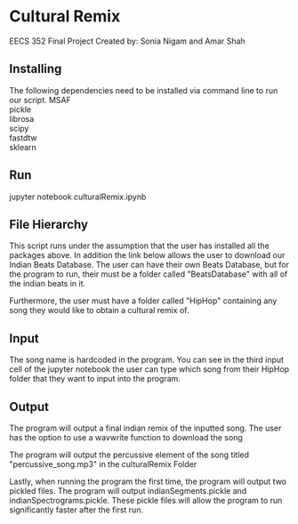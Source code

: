 # Cultural Remix
EECS 352 Final Project
Created by: Sonia Nigam and Amar Shah

## Installing
The following dependencies need to be installed via command line to run our script.
MSAF <br />
pickle <br />
librosa <br />
scipy <br />
fastdtw <br />
sklearn <br />

## Run 
jupyter notebook culturalRemix.ipynb

## File Hierarchy
This script runs under the assumption that the user has installed all the packages above. In addition the link below allows the user to download our Indian Beats Database. The user can have their own Beats Database, but for the program to run, their must be a folder called "BeatsDatabase" with all of the indian beats in it. 

Furthermore, the user must have a folder called "HipHop" containing any song they would like to obtain a cultural remix of. 

## Input
The song name is hardcoded in the program. You can see in the third input cell of the jupyter notebook the user can type which song from their HipHop folder that they want to input into the program. 


## Output
The program will output a final indian remix of the inputted song. The user has the option to use a wavwrite function to download the song

The program will output the percussive element of the song titled "percussive_song.mp3" in the culturalRemix Folder

Lastly, when running the program the first time, the program will output two pickled files. The program will output indianSegments.pickle and indianSpectrograms.pickle. These pickle files will allow the program to run significantly faster after the first run. 

